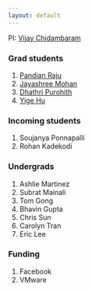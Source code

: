 ```yaml
---
layout: default
---
```


PI: [Vijay Chidambaram](http://www.cs.utexas.edu/~vijay/)

### Grad students
1. [Pandian Raju](https://www.linkedin.com/in/pandianraju)
1. [Jayashree Mohan](https://www.cs.utexas.edu/~jaya/)
1. [Dhathri Purohith](https://www.cs.utexas.edu/~dhathri)
1. [Yige Hu](https://www.cs.utexas.edu/~yige/)

### Incoming students
1. Soujanya Ponnapalli
1. Rohan Kadekodi

### Undergrads
1. Ashlie Martinez
1. Subrat Mainali
1. Tom Gong
1. Bhavin Gupta
1. Chris Sun
1. Carolyn Tran
1. Eric Lee

### Funding
1. Facebook
1. VMware